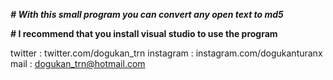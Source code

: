 
***# With this small program you can convert any open text to md5***

**# I recommend that you install visual studio to use the program**

twitter : twitter.com/dogukan_trn
instagram : instagram.com/dogukanturanx
mail : dogukan_trn@hotmail.com